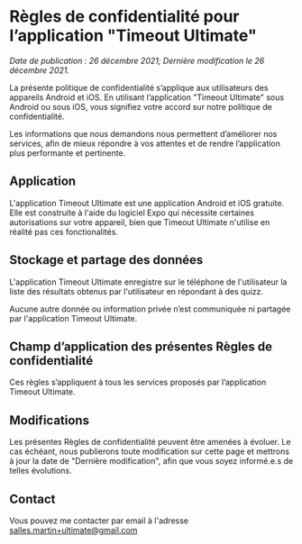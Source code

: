 # Règles de confidentialité pour l’application "Timeout Ultimate"

_Date de publication : 26 décembre 2021; Dernière modification le 26 décembre 2021._

La présente politique de confidentialité s’applique aux utilisateurs des appareils Android et iOS.
En utilisant l’application "Timeout Ultimate" sous Android ou sous iOS, vous signifiez votre accord sur notre politique de confidentialité.

Les informations que nous demandons nous permettent d’améliorer nos services, afin de mieux répondre à vos attentes et de rendre l’application plus performante et pertinente.

## Application

L'application Timeout Ultimate est une application Android et iOS gratuite. Elle est construite à l'aide du logiciel Expo qui nécessite certaines autorisations sur votre appareil, bien que Timeout Ultimate n'utilise en réalité pas ces fonctionalités.

## Stockage et partage des données

L'application Timeout Ultimate enregistre sur le téléphone de l'utilisateur la liste des résultats obtenus par l'utilisateur en répondant à des quizz.

Aucune autre donnée ou information privée n’est communiquée ni partagée par l'application Timeout Ultimate.

## Champ d’application des présentes Règles de confidentialité

Ces règles s’appliquent à tous les services proposés par l’application Timeout Ultimate.

## Modifications

Les présentes Règles de confidentialité peuvent être amenées à évoluer. Le cas échéant, nous publierons toute modification sur cette page et mettrons à jour la date de "Dernière modification", afin que vous soyez informé.e.s de telles évolutions.

## Contact

Vous pouvez me contacter par email à l'adresse salles.martin+ultimate@gmail.com
